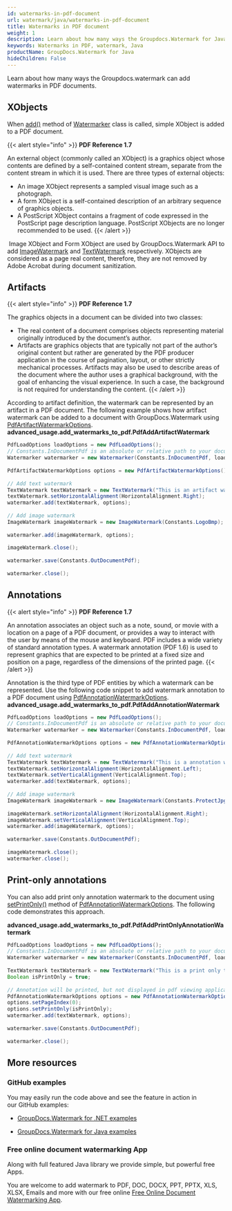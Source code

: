 ```yaml
---
id: watermarks-in-pdf-document
url: watermark/java/watermarks-in-pdf-document
title: Watermarks in PDF document
weight: 1
description: Learn about how many ways the Groupdocs.Watermark for Java can add watermarks in PDF documents.
keywords: Watermarks in PDF, watermark, Java
productName: GroupDocs.Watermark for Java
hideChildren: False
---
```


Learn about how many ways the Groupdocs.watermark can add watermarks in PDF documents.

## XObjects
When [add()](https://apireference.groupdocs.com/watermark/java/com.groupdocs.watermark/Watermarker#add(com.groupdocs.watermark.Watermark)) method of [Watermarker](https://apireference.groupdocs.com/watermark/java/com.groupdocs.watermark/Watermarker) class is called, simple XObject is added to a PDF document.

{{< alert style="info" >}}
**PDF Reference 1.7**  

An external object (commonly called an XObject) is a graphics object whose contents are defined by a self-contained content stream, separate from the content stream in which it is used. There are three types of external objects:
*   An image XObject represents a sampled visual image such as a photograph.
*   A form XObject is a self-contained description of an arbitrary sequence of graphics objects.
*   A PostScript XObject contains a fragment of code expressed in the PostScript page description language. PostScript XObjects are no longer recommended to be used.
{{< /alert >}}

 Image XObject and Form XObject are used by GroupDocs.Watermark API to add [ImageWatermark](https://apireference.groupdocs.com/watermark/java/com.groupdocs.watermark.watermarks/ImageWatermark) and [TextWatermark](https://apireference.groupdocs.com/watermark/java/com.groupdocs.watermark.watermarks/TextWatermark) respectively. XObjects are considered as a page real content, therefore, they are not removed by Adobe Acrobat during document sanitization.

## Artifacts
{{< alert style="info" >}}
**PDF Reference 1.7**  

The graphics objects in a document can be divided into two classes:
*   The real content of a document comprises objects representing material originally introduced by the document’s author.
*   Artifacts are graphics objects that are typically not part of the author’s original content but rather are generated by the PDF producer application in the course of pagination, layout, or other strictly mechanical processes. Artifacts may also be used to describe areas of the document where the author uses a graphical background, with the goal of enhancing the visual experience. In such a case, the background is not required for understanding the content.
{{< /alert >}}

According to artifact definition, the watermark can be represented by an artifact in a PDF document. The following example shows how artifact watermark can be added to a document with GroupDocs.Watermark using [PdfArtifactWatermarkOptions](https://apireference.groupdocs.com/watermark/java/com.groupdocs.watermark.options/PdfArtifactWatermarkOptions).
**advanced\_usage.add\_watermarks\_to\_pdf.PdfAddArtifactWatermark**
```java
PdfLoadOptions loadOptions = new PdfLoadOptions();                                                       
// Constants.InDocumentPdf is an absolute or relative path to your document. Ex: "C:\\Docs\\document.pdf"
Watermarker watermarker = new Watermarker(Constants.InDocumentPdf, loadOptions);                         
                                                                                                         
PdfArtifactWatermarkOptions options = new PdfArtifactWatermarkOptions();                                 
                                                                                                         
// Add text watermark                                                                                    
TextWatermark textWatermark = new TextWatermark("This is an artifact watermark", new Font("Arial", 8));  
textWatermark.setHorizontalAlignment(HorizontalAlignment.Right);                                         
watermarker.add(textWatermark, options);                                                                 
                                                                                                         
// Add image watermark                                                                                   
ImageWatermark imageWatermark = new ImageWatermark(Constants.LogoBmp);                                   
                                                                                                         
watermarker.add(imageWatermark, options);                                                                
                                                                                                         
imageWatermark.close();                                                                                  
                                                                                                         
watermarker.save(Constants.OutDocumentPdf);                                                              
                                                                                                         
watermarker.close();                                                                                     
```

## Annotations
{{< alert style="info" >}}
**PDF Reference 1.7** 

An annotation associates an object such as a note, sound, or movie with a location on a page of a PDF document, or provides a way to interact with the user by means of the mouse and keyboard. PDF includes a wide variety of standard annotation types.
A watermark annotation (PDF 1.6) is used to represent graphics that are expected to be printed at a fixed size and position on a page, regardless of the dimensions of the printed page.
{{< /alert >}}

Annotation is the third type of PDF entities by which a watermark can be represented. Use the following code snippet to add watermark annotation to a PDF document using [PdfAnnotationWatermarkOptions](https://apireference.groupdocs.com/watermark/java/com.groupdocs.watermark.options/PdfAnnotationWatermarkOptions).
**advanced\_usage.add\_watermarks\_to\_pdf.PdfAddAnnotationWatermark**
```java
PdfLoadOptions loadOptions = new PdfLoadOptions();                                                       
// Constants.InDocumentPdf is an absolute or relative path to your document. Ex: "C:\\Docs\\document.pdf"
Watermarker watermarker = new Watermarker(Constants.InDocumentPdf, loadOptions);                         
                                                                                                         
PdfAnnotationWatermarkOptions options = new PdfAnnotationWatermarkOptions();                             
                                                                                                         
// Add text watermark                                                                                    
TextWatermark textWatermark = new TextWatermark("This is a annotation watermark", new Font("Arial", 8)); 
textWatermark.setHorizontalAlignment(HorizontalAlignment.Left);                                          
textWatermark.setVerticalAlignment(VerticalAlignment.Top);                                               
watermarker.add(textWatermark, options);                                                                 
                                                                                                         
// Add image watermark                                                                                   
ImageWatermark imageWatermark = new ImageWatermark(Constants.ProtectJpg);                                
                                                                                                         
imageWatermark.setHorizontalAlignment(HorizontalAlignment.Right);                                        
imageWatermark.setVerticalAlignment(VerticalAlignment.Top);                                              
watermarker.add(imageWatermark, options);                                                                
                                                                                                         
watermarker.save(Constants.OutDocumentPdf);                                                              
                                                                                                         
imageWatermark.close();                                                                                  
watermarker.close();                                                                                     
```

## Print-only annotations  

You can also add print only annotation watermark to the document using [setPrintOnly()](https://apireference.groupdocs.com/watermark/java/com.groupdocs.watermark.options/PdfAnnotationWatermarkOptions#setPrintOnly(boolean)) method of [PdfAnnotationWatermarkOptions](https://apireference.groupdocs.com/watermark/java/com.groupdocs.watermark.options/PdfAnnotationWatermarkOptions). The following code demonstrates this approach.

**advanced\_usage.add\_watermarks\_to\_pdf.PdfAddPrintOnlyAnnotationWatermark**

```java
PdfLoadOptions loadOptions = new PdfLoadOptions();                                                                                          
// Constants.InDocumentPdf is an absolute or relative path to your document. Ex: "C:\\Docs\\document.pdf"                                   
Watermarker watermarker = new Watermarker(Constants.InDocumentPdf, loadOptions);                                                            
                                                                                                                                            
TextWatermark textWatermark = new TextWatermark("This is a print only test watermark. It won't appear in view mode.", new Font("Arial", 8));
Boolean isPrintOnly = true;                                                                                                                 
                                                                                                                                            
// Annotation will be printed, but not displayed in pdf viewing application                                                                 
PdfAnnotationWatermarkOptions options = new PdfAnnotationWatermarkOptions();                                                                
options.setPageIndex(0);                                                                                                                    
options.setPrintOnly(isPrintOnly);                                                                                                          
watermarker.add(textWatermark, options);                                                                                                    
                                                                                                                                            
watermarker.save(Constants.OutDocumentPdf);                                                                                                 
                                                                                                                                            
watermarker.close();                                                                                                                        
```

## More resources

### GitHub examples

You may easily run the code above and see the feature in action in our GitHub examples:

*   [GroupDocs.Watermark for .NET examples](https://github.com/groupdocs-watermark/GroupDocs.Watermark-for-.NET)
    
*   [GroupDocs.Watermark for Java examples](https://github.com/groupdocs-watermark/GroupDocs.Watermark-for-Java)
    

### Free online document watermarking App

Along with full featured Java library we provide simple, but powerful free Apps.

You are welcome to add watermark to PDF, DOC, DOCX, PPT, PPTX, XLS, XLSX, Emails and more with our free online [Free Online Document Watermarking App](https://products.groupdocs.app/watermark).
